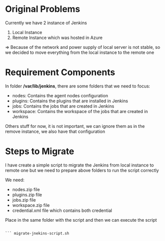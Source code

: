 # Original Problems 
Currently we have 2 instance of Jenkins 
1. Local Instance
2. Remote Instance which was hosted in Azure 

=> Because of the network and power supply of local server is not stable, so we decided to move everything from the local instance to the remote one 

# Requirement Components 
In folder **/var/lib/jenkins**, there are some folders that we need to focus:
- nodes: Contains the agent nodes configuration
- plugins: Contains the plugins that are installed in Jenkins
- jobs: Contains the jobs that are created in Jenkins
- workspace: Contains the workspace of the jobs that are created in Jenkins

Others stuff for now, it is not important, we can ignore them as in the remove instance, we also have that configuration 

# Steps to Migrate 
I have create a simple script to migrate the Jenkins from local instance to remote one but we need to prepare above folders to run the script correctly 

We need: 
- nodes.zip file 
- plugins.zip file
- jobs.zip file
- workspace.zip file
- credential.xml file which contains both credential 

Place in the same folder with the script and then we can execute the script

```
``` 

```
``` migrate-jnekins-script.sh 

 
```
```

